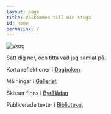 ```yaml
---
layout: page
title: Välkommen till min stuga
id: home
permalink: /
---
```


![skog](/assets/intro.jpg)

Sätt dig ner, och titta vad jag samlat på.

Korta reflektioner i [Dagboken](dagbok)

Målningar i [Galleriet](galleri)

Skisser finns i [Byrålådan](byrå)

Publicerade texter i [Biblioteket](bibliotek)
